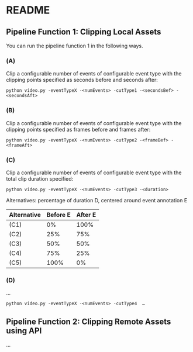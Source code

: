 # README

## Pipeline Function 1: Clipping Local Assets

You can run the pipeline function 1 in the following ways.

### (A) 

Clip a configurable number of events of configurable event type with the clipping points specified as seconds before and seconds after:

```
python video.py -eventTypeX -<numEvents> -cutType1 -<secondsBef> -<secondsAft>
```

### (B) 

Clip a configurable number of events of configurable event type with the clipping points specified as frames before and frames after:

```
python video.py -eventTypeX -<numEvents> -cutType2 -<frameBef> -<frameAft>
```

### (C) 

Clip a configurable number of events of configurable event type with the total clip duration specified:

```
python video.py -eventTypeX -<numEvents> -cutType3 -<duration> 
```

Alternatives: percentage of duration D, centered around event annotation E

Alternative | Before E | After E |
| ------------- | ------------- | ------------- |
| (C1) | 0% | 100% |
| (C2) | 25% | 75% |
| (C3) | 50% | 50% |
| (C4) | 75% | 25% |
| (C5) | 100% | 0% |


### (D) 

...

```
python video.py -eventTypeX -<numEvents> -cutType4  …
```



## Pipeline Function 2: Clipping Remote Assets using API

...
